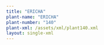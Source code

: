 ```yaml
---
title: "ERICHA"
plant-name: "ERICHA"
plant-number: "140"
plant-xml: /assets/xml/plant140.xml
layout: single-xml
---
```

